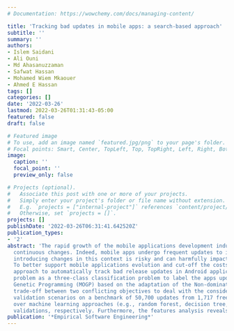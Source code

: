 ```yaml
---
# Documentation: https://wowchemy.com/docs/managing-content/

title: 'Tracking bad updates in mobile apps: a search-based approach'
subtitle: ''
summary: ''
authors:
- Islem Saidani
- Ali Ouni
- Md Ahasanuzzaman
- Safwat Hassan
- Mohamed Wiem Mkaouer
- Ahmed E Hassan
tags: []
categories: []
date: '2022-03-26'
lastmod: 2022-03-26T01:31:43-05:00
featured: false
draft: false

# Featured image
# To use, add an image named `featured.jpg/png` to your page's folder.
# Focal points: Smart, Center, TopLeft, Top, TopRight, Left, Right, BottomLeft, Bottom, BottomRight.
image:
  caption: ''
  focal_point: ''
  preview_only: false

# Projects (optional).
#   Associate this post with one or more of your projects.
#   Simply enter your project's folder or file name without extension.
#   E.g. `projects = ["internal-project"]` references `content/project/deep-learning/index.md`.
#   Otherwise, set `projects = []`.
projects: []
publishDate: '2022-03-26T06:31:41.642520Z'
publication_types:
- '2'
abstract: 'The rapid growth of the mobile applications development industry raises several new challenges to developers as they need to respond quickly to the users’ needs in a world of
  continuous changes. Indeed, mobile apps undergo frequent updates to introduce new features, fix reported issues or adapt to new technological or environment changes. Hence,
  introducing changes in this context is risky and can harmfully impact the application rating and competitiveness. Thus, ensuring that the application updates are deployed in a controlled way is of crucial importance.
  To better support mobile applications evolution and cut-off the costs of users dissatisfaction, we propose in this paper, APPTRACKER, a novel
  approach to automatically track bad release updates in Android applications (i.e., releases with higher percentage of negative reviews relative to the prior releases). We formulate the
  problem as a three-class classification problem to label the apps updates as bad, neutral or good. To solve this problem, we evolve bad release detection rules using Multi-Objective
  Genetic Programming (MOGP) based on the adaptation of the Non-dominated Sorting Genetic Algorithm (NSGA-II). In particular, the search process aims to provide the optimal
  trade-off between two conflicting objectives to deal with the considered classes. We evaluate our approach and investigate the performance of both within-project and cross-project
  validation scenarios on a benchmark of 50,700 updates from 1,717 free Android apps from Google Play Store. The statistical tests revealed that our approach achieves a clear advantage
  over machine learning approaches (e.g., random forest, decision tree, etc.) with significant improvements of 18% and 6% in terms of F1-score within-project and cross-project
  validations, respectively. Furthermore, the features analysis reveals that (1) the previous updates ratings and (2) the APK size are the most important features for both within and cross-project scenarios'
publication: '*Empirical Software Engineering*'
---
```

